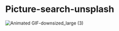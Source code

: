# Picture-search-unsplash
![Animated GIF-downsized_large (3)](https://user-images.githubusercontent.com/59726580/114316049-1d5ff580-9b02-11eb-949e-c84f80703765.gif)
